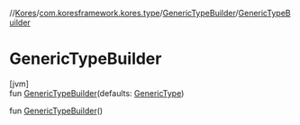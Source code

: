 //[Kores](../../../index.md)/[com.koresframework.kores.type](../index.md)/[GenericTypeBuilder](index.md)/[GenericTypeBuilder](-generic-type-builder.md)

# GenericTypeBuilder

[jvm]\
fun [GenericTypeBuilder](-generic-type-builder.md)(defaults: [GenericType](../-generic-type/index.md))

fun [GenericTypeBuilder](-generic-type-builder.md)()
